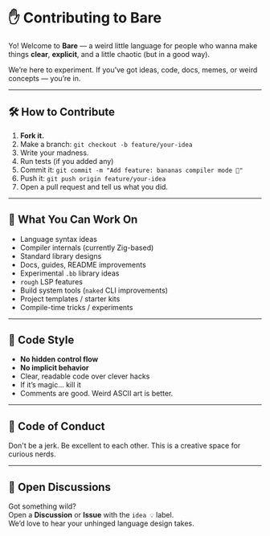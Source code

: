 # ✋ Contributing to Bare

Yo! Welcome to **Bare** — a weird little language for people who wanna make things **clear**, **explicit**, and a little chaotic (but in a good way).

We’re here to experiment. If you’ve got ideas, code, docs, memes, or weird concepts — you’re in.

---

## 🛠️ How to Contribute

1. **Fork it.**
2. Make a branch: `git checkout -b feature/your-idea`
3. Write your madness.
4. Run tests (if you added any)
5. Commit it: `git commit -m "Add feature: bananas compiler mode 🍌"`
6. Push it: `git push origin feature/your-idea`
7. Open a pull request and tell us what you did.

---

## 🎨 What You Can Work On

- Language syntax ideas  
- Compiler internals (currently Zig-based)  
- Standard library designs  
- Docs, guides, README improvements  
- Experimental `.bb` library ideas  
- `rough` LSP features  
- Build system tools (`naked` CLI improvements)
- Project templates / starter kits
- Compile-time tricks / experiments

---

## 📏 Code Style

- **No hidden control flow**  
- **No implicit behavior**  
- Clear, readable code over clever hacks  
- If it’s magic… kill it  
- Comments are good. Weird ASCII art is better.

---

## 🤝 Code of Conduct

Don't be a jerk. Be excellent to each other. This is a creative space for curious nerds.

---

## 📣 Open Discussions

Got something wild?  
Open a **Discussion** or **Issue** with the `idea 💡` label.  
We’d love to hear your unhinged language design takes.
